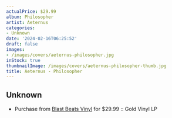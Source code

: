 ```yaml
---
actualPrice: $29.99
album: Philosopher
artist: Aeternus
categories:
- Unknown
date: '2024-02-16T06:25:52'
draft: false
images:
- /images/covers/aeternus-philosopher.jpg
inStock: true
thumbnailImage: /images/covers/aeternus-philosopher-thumb.jpg
title: Aeternus - Philosopher
---
```


## Unknown
* Purchase from [Blast Beats Vinyl](https://blastbeatsvinyl.com/products/aeternus-philosopher-gold-vinyl-lp) for $29.99 :: Gold Vinyl LP
